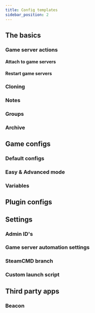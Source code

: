 ```yaml
---
title: Config templates
sidebar_position: 2
---
```


[//]: # (todo What are config templates and why is this better than managing files manually)

## The basics

### Game server actions

#### Attach to game servers

#### Restart game servers

### Cloning

### Notes

### Groups

### Archive


## Game configs

### Default configs

### Easy & Advanced mode

### Variables

## Plugin configs

## Settings

### Admin ID's

### Game server automation settings

### SteamCMD branch

### Custom launch script

## Third party apps

### Beacon